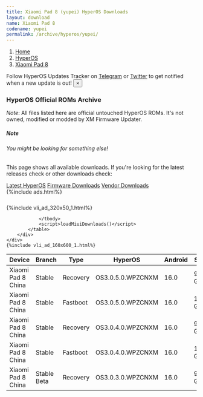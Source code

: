 ```yaml
---
title: Xiaomi Pad 8 (yupei) HyperOS Downloads
layout: download
name: Xiaomi Pad 8
codename: yupei
permalink: /archive/hyperos/yupei/
---
```

<nav aria-label="breadcrumb">
    <ol class="breadcrumb">
        <li class="breadcrumb-item"><a href="/">Home</a></li>
        <li class="breadcrumb-item"><a href="/hyperos/">HyperOS</a></li>
        <li class="breadcrumb-item active" aria-current="page"><a href="/hyperos/yupei/">Xiaomi Pad 8</a></li>
    </ol>
</nav>
<div class="alert alert-primary alert-dismissible fade show" role="alert">
    Follow HyperOS Updates Tracker on <a href="https://t.me/MIUIUpdatesTracker" class="alert-link">Telegram</a>
     or <a href="https://twitter.com/MiFwUpdater" class="alert-link">Twitter</a> to get notified when a new update is out!
    <button type="button" class="close" data-dismiss="alert" aria-label="Close">
        <span aria-hidden="true">&times;</span>
    </button>
</div>

### HyperOS Official ROMs Archive
*Note*: All files listed here are official untouched HyperOS ROMs. It's not owned, modified or modded by XM Firmware Updater.
<div class="card">
  <div class="card-body">
    <h5 class="card-title">Note</h5>
    <h6 class="card-subtitle mb-2 text-muted">You might be looking for something else!</h6>
    <p class="card-text">This page shows all available downloads.
     If you're looking for the latest releases check or other downloads check:</p>
    <a href="/hyperos/yupei/" class="card-link">Latest HyperOS</a>
    <a href="/firmware/yupei/" class="card-link">Firmware Downloads</a>
    <a href="/vendor/yupei/" class="card-link">Vendor Downloads</a>
  </div>
</div>
{%include ads.html%}
<div class="row justify-content-center">
    <div class="col-10">
        <div class="table-responsive-md" style="margin-top: 25px;">
            {%include vli_ad_320x50_1.html%}
            <table id="miui" class="display dt-responsive nowrap compact table table-striped table-hover table-sm">
                <thead class="thead-dark">
                    <tr>
                        <th data-ref="device">Device</th>
                        <th data-ref="branch">Branch</th>
                        <th data-ref="type">Type</th>
                        <th data-ref="miui">HyperOS</th>
                        <th data-ref="android">Android</th>
                        <th data-ref="size">Size</th>
                        <th data-ref="size">Date</th>
                        <th data-ref="link">Link</th>
                    </tr>
                </thead>
                <tbody>
                <tr><td>Xiaomi Pad 8 China</td><td>Stable</td><td>Recovery</td><td>OS3.0.5.0.WPZCNXM</td><td>16.0</td><td>9.4 GB</td><td>2025-09-29</td><td><a href="/hyperos/yupei/stable/OS3.0.5.0.WPZCNXM/">Download</a></td></tr>
<tr><td>Xiaomi Pad 8 China</td><td>Stable</td><td>Fastboot</td><td>OS3.0.5.0.WPZCNXM</td><td>16.0</td><td>11.0 GB</td><td>2025-09-27</td><td><a href="/hyperos/yupei/stable/OS3.0.5.0.WPZCNXM/">Download</a></td></tr>
<tr><td>Xiaomi Pad 8 China</td><td>Stable</td><td>Recovery</td><td>OS3.0.4.0.WPZCNXM</td><td>16.0</td><td>9.4 GB</td><td>2025-09-25</td><td><a href="/hyperos/yupei/stable/OS3.0.4.0.WPZCNXM/">Download</a></td></tr>
<tr><td>Xiaomi Pad 8 China</td><td>Stable</td><td>Fastboot</td><td>OS3.0.4.0.WPZCNXM</td><td>16.0</td><td>11.0 GB</td><td>2025-09-18</td><td><a href="/hyperos/yupei/stable/OS3.0.4.0.WPZCNXM/">Download</a></td></tr>
<tr><td>Xiaomi Pad 8 China</td><td>Stable Beta</td><td>Recovery</td><td>OS3.0.3.0.WPZCNXM</td><td>16.0</td><td>9.3 GB</td><td>2025-09-25</td><td><a href="/hyperos/yupei/stable beta/OS3.0.3.0.WPZCNXM/">Download</a></td></tr>

                </tbody>
                <script>loadMiuiDownloads()</script>
            </table>
        </div>
    </div>
    {%include vli_ad_160x600_1.html%}
</div>
